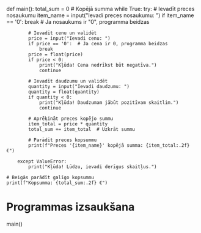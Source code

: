 def main():
    total_sum = 0  # Kopējā summa
    while True:
        try:
            # Ievadīt preces nosaukumu
            item_name = input("Ievadi preces nosaukumu: ")
            if item_name == '0':
                break  # Ja nosaukums ir "0", programma beidzas
            
            # Ievadīt cenu un validēt
            price = input("Ievadi cenu: ")
            if price == '0':  # Ja cena ir 0, programma beidzas
                break
            price = float(price)
            if price < 0:
                print("Kļūda! Cena nedrīkst būt negatīva.")
                continue
            
            # Ievadīt daudzumu un validēt
            quantity = input("Ievadi daudzumu: ")
            quantity = float(quantity)
            if quantity < 0:
                print("Kļūda! Daudzumam jābūt pozitīvam skaitlim.")
                continue
            
            # Aprēķināt preces kopējo summu
            item_total = price * quantity
            total_sum += item_total  # Uzkrāt summu

            # Parādīt preces kopsummu
            print(f"Preces '{item_name}' kopējā summa: {item_total:.2f} €")
        
        except ValueError:
            print("Kļūda! Lūdzu, ievadi derīgus skaitļus.")
    
    # Beigās parādīt galīgo kopsummu
    print(f"Kopsumma: {total_sum:.2f} €")

# Programmas izsaukšana
main()
